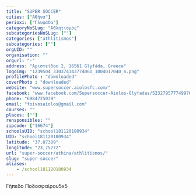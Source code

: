 ```yaml
---
title: "SUPER SOCCER"
cities: ["Αθήνα"]
perioxi: ["Γλυφάδα"]
categoryNoSLug: "Αθλητισμός"
subcategoriesNoSLug: [""]
categories: ["athlitismos"]
subcategories: [""]
orgUID: ""
organisation: ""
orgurl: "-"
address: "Αριστείδου 2, 16561 Glyfáda, Greece"
logoimg: "1239504_330374143774061_1004017040_n.png"
profilePhoto : "downloaded"
coverPhoto : "downloaded"
website: "www.supersoccer.aiolosfc.com/"
facebook: "www.facebook.com/Supersoccer-Aiolos-Glyfadas/523279577749970"
phone: "6984725039"
email: "foivosaiolos@gmail.com"
courses: ""
places: [""]
rensponsibles: ""
zipcode: ["16674"]
schoolsUID: "school181120180934"
UID: "school181120180934"
latitude: "37,87389"
longitude: "23,75772"
url: "super-soccer/athina/athlitismos/"
slug: "super-soccer"
aliases:
    - /school181120180934
---
```



Γήπεδο Ποδοσφαίρου5x5

